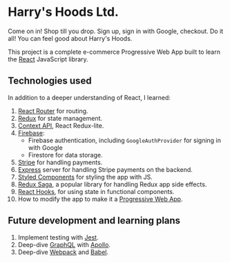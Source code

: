 # Harry's Hoods Ltd.

Come on in! Shop till you drop. Sign up, sign in with Google, checkout. Do it all! You can feel good about Harry's Hoods.

This project is a complete e-commerce Progressive Web App built to learn the [React](https://reactjs.org/) JavaScript library.

## Technologies used

In addition to a deeper understanding of React, I learned:

1. [React Router](https://github.com/ReactTraining/react-router) for routing.
2. [Redux](https://redux.js.org/) for state management.
3. [Context API](https://reactjs.org/docs/context.html), React Redux-lite.
4. [Firebase](https://firebase.google.com/):
   * Firebase authentication, including `GoogleAuthProvider` for signing in with Google
   * Firestore for data storage.
5. [Stripe](https://stripe.com/) for handling payments.
6. [Express](https://expressjs.com/) server for handling Stripe payments on the backend.
7. [Styled Components](https://www.styled-components.com) for styling the app with JS.
8. [Redux Saga](https://github.com/redux-saga/redux-saga), a popular library for handling Redux app side effects.
9. [React Hooks](https://reactjs.org/docs/hooks-intro.html), for using state in functional components.
10. How to modify the app to make it a [Progressive Web App](https://developers.google.com/web/progressive-web-apps).

## Future development and learning plans

1. Implement testing with [Jest](https://jestjs.io/).
2. Deep-dive [GraphQL](https://graphql.org/) with [Apollo](https://github.com/apollographql/react-apollo).
3. Deep-dive [Webpack](https://webpack.js.org/) and [Babel](https://babeljs.io/).
